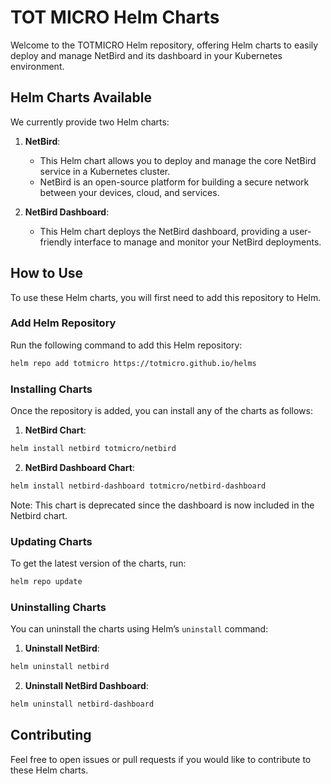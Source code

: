 # TOT MICRO Helm Charts

Welcome to the TOTMICRO Helm repository, offering Helm charts to easily deploy and manage NetBird and its dashboard in your Kubernetes environment.

## Helm Charts Available

We currently provide two Helm charts:

1. **NetBird**:
   - This Helm chart allows you to deploy and manage the core NetBird service in a Kubernetes cluster.
   - NetBird is an open-source platform for building a secure network between your devices, cloud, and services.

2. **NetBird Dashboard**:
   - This Helm chart deploys the NetBird dashboard, providing a user-friendly interface to manage and monitor your NetBird deployments.

## How to Use

To use these Helm charts, you will first need to add this repository to Helm.

### Add Helm Repository

Run the following command to add this Helm repository:

```bash
helm repo add totmicro https://totmicro.github.io/helms
```

### Installing Charts

Once the repository is added, you can install any of the charts as follows:

1. **NetBird Chart**:

```bash
helm install netbird totmicro/netbird
```

2. **NetBird Dashboard Chart**:

```bash
helm install netbird-dashboard totmicro/netbird-dashboard
```

Note: This chart is deprecated since the dashboard is now included in the Netbird chart.

### Updating Charts

To get the latest version of the charts, run:

```bash
helm repo update
```

### Uninstalling Charts

You can uninstall the charts using Helm’s `uninstall` command:

1. **Uninstall NetBird**:

```bash
helm uninstall netbird
```

2. **Uninstall NetBird Dashboard**:

```bash
helm uninstall netbird-dashboard
```

## Contributing

Feel free to open issues or pull requests if you would like to contribute to these Helm charts.

